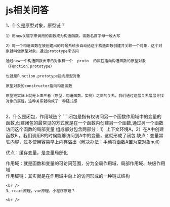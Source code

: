 # js相关问答
1、什么是原型对象，原型链？  
```
1）用new关键字来调用的函数成为构造函数，函数名首字母一般大写  

2）每一个构造函数在被创建出的时候系统会自动给这个构造函数创建并关联一个对象，这个对象就叫做原型对象，通过prototype来访问  

通过new一个构造函数出来的对象有一个__proto__的属性指向构造函数的原型对象（Function.prototype）  

也就是Function.prototype指向原型对象

原型对象的constructor指向构造函数 

原型链实际上就是上面三者（原型，构造函数，实例）之间的关系，我们通过这层关系层层寻找对象的属性，这种关系就构成了一种链式感
```
<br />
2、什么是闭包，作用域链？
```
闭包是指有权访问另一个函数作用域中的变量的函数,创建闭包的最常见的方式就是在一个函数内创建另一个函数,通过另一个函数访问这个函数的局部变量  
组成部分包含两部分：1）上下文环境A，2）在A中创建函数B 。我们调用B的时候能够访问到A中的变量，这就形成了闭包  
缺点：变量常驻内容，过多使用容易早上内存溢出（解决办法：手动将函数A置为空对象null） 

优点：缓存变量，是变量局部化  

作用域：就是函数和变量的可访问范围，分为全局作用域、局部作用域、块级作用域  
作用域链：其实就是在作用域中向上的访问形成的一种链式结构

```
<br />
3、react原理，vue原理，小程序原理？

<br />

